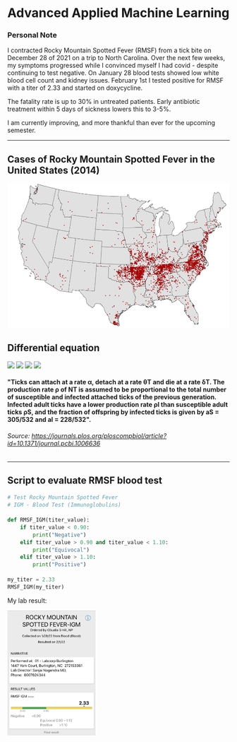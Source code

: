 # Advanced Applied Machine Learning

### Personal Note
I contracted Rocky Mountain Spotted Fever (RMSF) from a tick bite on December 28 of 2021 on a trip to North Carolina. Over the next few weeks, my symptoms progressed while I convinced myself I had covid - despite continuing to test negative. On January 28 blood tests showed low white blood cell count and kidney issues. February 1st I tested positive for RMSF with a titer of 2.33 and started on doxycycline. 

The fatality rate is up to 30% in untreated patients. Early antibiotic treatment within 5 days of sickness lowers this to 3-5%. 

I am currently improving, and more thankful than ever for the upcoming semester. 

---

## Cases of Rocky Mountain Spotted Fever in the United States (2014)

![RMSF](/Images/Cases_of_Rocky_Mountain_2014.jpg)


## Differential equation 

<img src="https://render.githubusercontent.com/render/math?math=\dot{S}_{T_{-}} = \rho_{S} S_{+}+\theta_{S_{T}} S_{T_{+}}-\alpha S_{T_{-}}-\delta_{T} S_{T_{-}}">

<img src="https://render.githubusercontent.com/render/math?math=\dot{I}_{T_{-}} = \rho_{I} I_{+}+\theta_{I_{T}} I_{T_{+}}-\alpha I_{T_{-}}+\beta j_{C} \theta_{S_{T}} S_{T_{+}}-\delta_{T} I_{T_{-}}">

<img src="https://render.githubusercontent.com/render/math?math=\dot{S}_{T_{+}} = \alpha S_{T_{-}}-\beta j_{C} \theta_{S_{T}} S_{T_{+}}-\theta_{S_{T}} S_{T_{+}}-\delta_{T} S_{T_{+}}">

<img src="https://render.githubusercontent.com/render/math?math=\dot{I}_{T_{+}} = \alpha I_{T_{-}}-\theta_{I_{I}} I_{T_{+}}-\delta_{T} I_{T_{+}}">

#### "Ticks can attach at a rate α, detach at a rate θT and die at a rate δT. The production rate ρ of NT is assumed to be proportional to the total number of susceptible and infected attached ticks of the previous generation. Infected adult ticks have a lower production rate ρI than susceptible adult ticks ρS, and the fraction of offspring by infected ticks is given by aS = 305/532 and aI = 228/532".
###### Source: https://journals.plos.org/ploscompbiol/article?id=10.1371/journal.pcbi.1006636

---

## Script to evaluate RMSF blood test

```Python
# Test Rocky Mountain Spotted Fever
# IGM - Blood Test (Immunoglobulins)

def RMSF_IGM(titer_value):
    if titer_value < 0.90:
        print("Negative")
    elif titer_value > 0.90 and titer_value < 1.10:
        print("Equivocal")
    elif titer_value > 1.10:
        print("Positive")
    
my_titer = 2.33
RMSF_IGM(my_titer)
```

My lab result: 

<img src="Images/Titer.jpg" width="200">